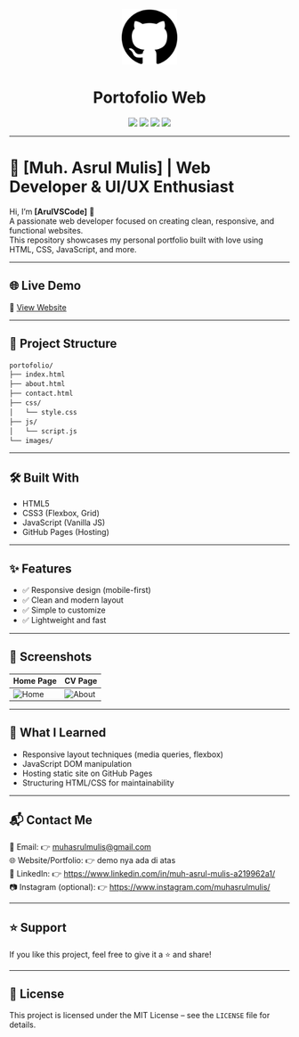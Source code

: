 <p align="center">
  <img src="https://github.com/ArulVScode/portofolio/blob/main/images/logo.png" width="100" alt="Logo" />
</p>

<h1 align="center">Portofolio Web</h1>

<p align="center">
  <img src="https://img.shields.io/badge/status-development-orange" />
  <img src="https://img.shields.io/badge/downloads-10k-success" />
  <img src="https://img.shields.io/badge/version-1.0.0-blue" />
  <img src="https://img.shields.io/badge/license-MIT-green" />
</p>

---

# 🚀 [Muh. Asrul Mulis] | Web Developer & UI/UX Enthusiast

Hi, I’m **[ArulVSCode]** 👋  
A passionate web developer focused on creating clean, responsive, and functional websites.  
This repository showcases my personal portfolio built with love using HTML, CSS, JavaScript, and more.

---

## 🌐 Live Demo

🔗 [View Website](https://arulvscode.github.io/portofolio/)  

---

## 📁 Project Structure

```bash
portofolio/
├── index.html
├── about.html
├── contact.html
├── css/
│   └── style.css
├── js/
│   └── script.js
└── images/
```

---

## 🛠️ Built With

- HTML5
- CSS3 (Flexbox, Grid)
- JavaScript (Vanilla JS)
- GitHub Pages (Hosting)

---

## ✨ Features

- ✅ Responsive design (mobile-first)
- ✅ Clean and modern layout
- ✅ Simple to customize
- ✅ Lightweight and fast

---

## 📸 Screenshots

| Home Page |   CV Page   |
|-----------|-------------|
| ![Home](images/screenshot-home.png) | ![About](images/screenshot-about.png) |


---

## 🧠 What I Learned

- Responsive layout techniques (media queries, flexbox)
- JavaScript DOM manipulation
- Hosting static site on GitHub Pages
- Structuring HTML/CSS for maintainability

---

## 📬 Contact Me

📧 Email: 👉 muhasrulmulis@gmail.com  
🌐 Website/Portfolio: 👉 demo nya ada di atas  
💼 LinkedIn: 👉 https://www.linkedin.com/in/muh-asrul-mulis-a219962a1/   
📷 Instagram (optional): 👉 https://www.instagram.com/muhasrulmulis/

---

## ⭐️ Support

If you like this project, feel free to give it a ⭐ and share!

---

## 📝 License

This project is licensed under the MIT License – see the `LICENSE` file for details.
